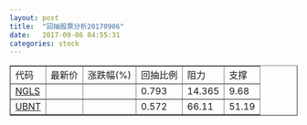 ```yaml
---
layout: post
title:  "回抽股票分析20170906"
date:   2017-09-06 04:55:31
categories: stock
---
```

<script type="text/javascript">
var stockList = []
stockList.push('gb_ngls');
stockList.push('gb_ubnt');
</script>
<table border="1">
 <tr>
 <td>代码</td>
 <td>最新价</td>
 <td>涨跌幅(%)</td>
 <td>回抽比例</td>
 <td>阻力</td>
 <td>支撑</td>
</tr>
  <tr id="ngls">
  <td><a href="http://stock.finance.sina.com.cn/usstock/quotes/NGLS.html" target="_blank">NGLS</a></td><td></td><td></td><td>0.793</td><td>14.365</td><td>9.68</td></tr>
  <tr id="ubnt">
  <td><a href="http://stock.finance.sina.com.cn/usstock/quotes/UBNT.html" target="_blank">UBNT</a></td><td></td><td></td><td>0.572</td><td>66.11</td><td>51.19</td></tr>
</table>
